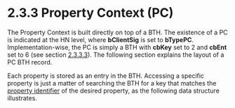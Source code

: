 <html dir="LTR" xmlns:mshelp="http://msdn.microsoft.com/mshelp" xmlns:ddue="http://ddue.schemas.microsoft.com/authoring/2003/5" xmlns:xlink="http://www.w3.org/1999/xlink" xmlns:tool="http://www.microsoft.com/tooltip">
    <head>
        <meta http-equiv="Content-Type" content="text/html; CHARSET=utf-8"></meta>
        <meta name="save" content="history"></meta>
        <title>2.3.3 Property Context (PC)</title>
        <xml>
            <mshelp:toctitle title="2.3.3 Property Context (PC)"></mshelp:toctitle>
            <mshelp:rltitle title="[MS-PST]: Property Context (PC)"></mshelp:rltitle>
            <mshelp:keyword index="A" term="294c83c6-ff92-42f5-b6b6-876c29fa9737"></mshelp:keyword>
            <mshelp:attr name="DCSext.ContentType" value="open specification"></mshelp:attr>
            <mshelp:attr name="AssetID" value="294c83c6-ff92-42f5-b6b6-876c29fa9737"></mshelp:attr>
            <mshelp:attr name="TopicType" value="kbRef"></mshelp:attr>
            <mshelp:attr name="DCSext.Title" value="[MS-PST]: Property Context (PC)" />
        </xml>
    </head>
    <body>
        <div id="header">
            <h1 class="heading">2.3.3 Property Context (PC)</h1>
        </div>
        <div id="mainSection">
            <div id="mainBody">
                <div id="allHistory" class="saveHistory"></div>
                <div id="sectionSection0" class="section" name="collapseableSection">
                    

<p>The Property Context is built directly on top of a BTH. The
existence of a PC is indicated at the HN level, where <b>bClientSig</b> is set
to <b>bTypePC</b>. Implementation-wise, the PC is simply a BTH with <b>cbKey</b>
set to 2 and <b>cbEnt</b> set to 6 (see section <a href="7daab6f5-ce65-437e-80d5-1b1be4088bd3.html">2.3.3.3</a>). The following
section explains the layout of a PC BTH record.</p>

<p>Each property is stored as an entry in the BTH. Accessing a
specific property is just a matter of searching the BTH for a key that matches
the <a href="08220cc9-69b1-4072-a2e7-2a0ff201d505.html#gt_382ac1cd-8ff9-493a-bfec-d9ad08955707">property identifier</a>
of the desired property, as the following data structure illustrates.</p>
                </div>
            </div>
        </div>
    </body>
</html>
